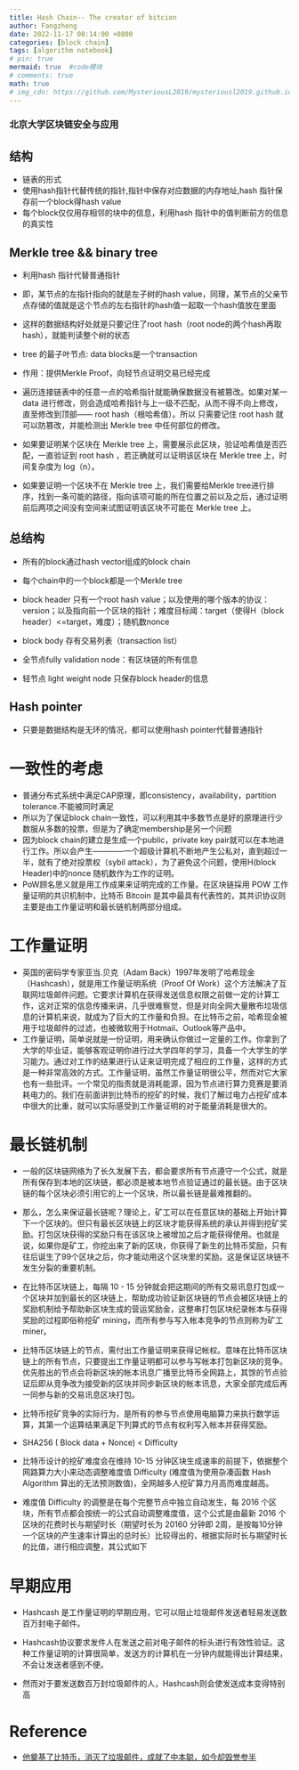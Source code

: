 ```yaml
---
title: Hash Chain-- The creator of bitcion
author: Fangzheng
date: 2022-11-17 00:14:00 +0800
categories: [block chain]
tags: [algorithm notebook]
# pin: true
mermaid: true  #code模块
# comments: true
math: true
# img_cdn: https://github.com/MysteriousL2019/mysteriousl2019.github.io/tree/master/assets/img/
---
```

### 北京大学区块链安全与应用

## 结构
* 链表的形式
* 使用hash指针代替传统的指针,指针中保存对应数据的内存地址,hash 指针保存前一个block得hash value
* 每个block仅仅用存相邻的块中的信息，利用hash 指针中的值判断前方的信息的真实性

## Merkle tree && binary tree
* 利用hash 指针代替普通指针
* 即，某节点的左指针指向的就是左子树的hash value，同理，某节点的父亲节点存储的值就是这个节点的左右指针的hash值一起取一个hash值放在里面
* 这样的数据结构好处就是只要记住了root hash（root node的两个hash再取hash），就能判读整个树的状态
* tree 的最子叶节点: data blocks是一个transaction

* 作用：提供Merkle Proof，向轻节点证明交易已经完成

* 遍历连接链表中的任意一点的哈希指针就能确保数据没有被篡改。如果对某一 data 进行修改，则会造成哈希指针与上一级不匹配，从而不得不向上修改，直至修改到顶部—— root hash（根哈希值）。所以 只需要记住 root hash 就可以防篡改，并能检测出 Merkle tree 中任何部位的修改。
* 如果要证明某个区块在 Merkle tree 上，需要展示此区块，验证哈希值是否匹配，一直验证到 root hash ，若正确就可以证明该区块在 Merkle tree 上，时间复杂度为 log（n）。
* 如果要证明一个区块不在 Merkle tree 上，我们需要给Merkle tree进行排序，找到一条可能的路径，指向该项可能的所在位置之前以及之后，通过证明前后两项之间没有空间来试图证明该区块不可能在 Merkle tree 上。


<!-- ![The flower](block_chain_structure.png) -->
<!-- ![superproxy-dashboard](/block_chain_structure.png){: width="1210" height="694"} -->
<!-- 
![img-description](/block_chain_structure.png)
_Block Chain Structure_ -->

## 总结构
* 所有的block通过hash vector组成的block chain
* 每个chain中的一个block都是一个Merkle tree

* block header 只有一个root hash value；以及使用的哪个版本的协议：version；以及指向前一个区块的指针；难度目标阈：target（使得H（block header）<=target，难度）；随机数nonce
* block body 存有交易列表（transaction list）
* 全节点fully validation node：有区块链的所有信息
* 轻节点 light weight node 只保存block header的信息

## Hash pointer
* 只要是数据结构是无环的情况，都可以使用hash pointer代替普通指针

# 一致性的考虑
* 普通分布式系统中满足CAP原理，即consistency，availability，partition tolerance.不能被同时满足
* 所以为了保证block chain一致性，可以利用其中多数节点是好的原理进行少数服从多数的投票，但是为了确定membership是另一个问题
* 因为block chain的建立是生成一个public，private key pair就可以在本地进行工作。所以会产生————一个超级计算机不断地产生公私对，直到超过一半，就有了绝对投票权（sybil attack），为了避免这个问题，使用H(block Header)中的nonce 随机数作为工作的证明。
* PoW顾名思义就是用工作成果来证明完成的工作量。在区块链採用 POW 工作量证明的共识机制中，比特币 Bitcoin 是其中最具有代表性的，其共识协议则主要是由工作量证明和最长链机制两部分组成。


# 工作量证明
* 英国的密码学专家亚当.贝克（Adam Back）1997年发明了哈希现金（Hashcash），就是用工作量证明系统（Proof Of Work）这个方法解决了互联网垃圾邮件问题。它要求计算机在获得发送信息权限之前做一定的计算工作，这对正常的信息传播来讲，几乎很难察觉，但是对向全网大量散布垃圾信息的计算机来说，就成为了巨大的工作量和负担。在比特币之前，哈希现金被用于垃圾邮件的过滤，也被微软用于Hotmail、Outlook等产品中。
* 工作量证明，简单说就是一份证明，用来确认你做过一定量的工作。你拿到了大学的毕业证，能够客观证明你进行过大学四年的学习，具备一个大学生的学习能力。通过对工作的结果进行认证来证明完成了相应的工作量，这样的方式是一种非常高效的方式。工作量证明，虽然工作量证明很公平，然而对它大家也有一些批评。一个常见的指责就是消耗能源，因为节点进行算力竞赛是要消耗电力的。我们在前面讲到比特币的挖矿的时候，我们了解过电力占挖矿成本中很大的比重，就可以实际感受到工作量证明的对于能量消耗是很大的。
# 最长链机制
* 一般的区块链网络为了长久发展下去，都会要求所有节点遵守一个公式，就是所有保存到本地的区块链，都必须是被本地节点验证通过的最长链。由于区块链的每个区块必须引用它的上一个区块，所以最长链是最难推翻的。
* 那么，怎么来保证最长链呢？理论上，矿工可以在任意区块的基础上开始计算下一个区块的。但只有最长区块链上的区块才能获得系统的承认并得到挖矿奖励。打包区块获得的奖励只有在该区块上被增加之后才能获得使用。也就是说，如果你是矿工，你挖出来了新的区块，你获得了新生的比特币奖励，只有往后诞生了99个区块之后，你才能动用这个区块里的奖励。这是保证区块链不发生分裂的重要机制。

* 在比特币区块链上，每隔 10 - 15 分钟就会把这期间的所有交易讯息打包成一个区块并加到最长的区块链上，帮助成功验证新区块链的节点会被区块链上的奖励机制给予帮助新区块生成的营运奖励金，这整串打包区块纪录帐本与获得奖励的过程即俗称挖矿 mining，而所有参与写入帐本竞争的节点则称为矿工 miner。
* 比特币区块链上的节点，需付出工作量证明来获得记帐权。意味在比特币区块链上的所有节点，只要提出工作量证明都可以参与写帐本打包新区块的竞争。优先胜出的节点会将新区块的帐本讯息广播至比特币全网路上，其馀的节点验证后即从竞争改为接受新的区块并同步新区块的帐本讯息，大家全部完成后再一同参与新的交易讯息区块打包。
* 比特币挖矿竞争的实际行为，是所有的参与节点使用电脑算力来执行数学运算，其第一个运算结果满足下列算式的节点有权利写入帐本并获得奖励。
* SHA256 ( Block data + Nonce) < Difficulty
* 比特币设计的挖矿难度会在维持 10-15 分钟区块生成速率的前提下，依据整个网路算力大小来动态调整难度值 Difficulty (难度值为使用杂凑函数 Hash Algorithm 算出的无法预测数值)，全网越多人挖矿算力月高而难度越高。
* 难度值 Difficulty 的调整是在每个完整节点中独立自动发生，每 2016 个区块，所有节点都会按统一的公式自动调整难度值，这个公式是由最新 2016 个区块的花费时长与期望时长（期望时长为 20160 分钟即 2周，是按每10分钟一个区块的产生速率计算出的总时长）比较得出的，根据实际时长与期望时长的比值，进行相应调整，其公式如下

# 早期应用
* Hashcash 是工作量证明的早期应用，它可以阻止垃圾邮件发送者轻易发送数百万封电子邮件。

* Hashcash协议要求发件人在发送之前对电子邮件的标头进行有效性验证。这种工作量证明的计算很简单，发送方的计算机在一分钟内就能得出计算结果，不会让发送者感到不便。
* 然而对于要发送数百万封垃圾邮件的人，Hashcash则会使发送成本变得特别高

# Reference
* [他奠基了比特币，消灭了垃圾邮件，成就了中本聪，如今却毁誉参半](https://baijiahao.baidu.com/s?id=1651957908599692575&wfr=spider&for=pc)